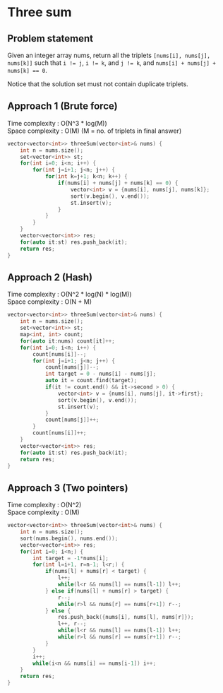 # Three sum

## Problem statement

Given an integer array nums, return all the triplets `[nums[i], nums[j], nums[k]]` such that `i != j`, `i != k`, and `j != k`, and `nums[i] + nums[j] + nums[k] == 0`.

Notice that the solution set must not contain duplicate triplets.

## Approach 1 (Brute force)

Time complexity : O(N^3 \* log(M))  
Space complexity : O(M) (M = no. of triplets in final answer)

```cpp
vector<vector<int>> threeSum(vector<int>& nums) {
    int n = nums.size();
    set<vector<int>> st;
    for(int i=0; i<n; i++) {
        for(int j=i+1; j<n; j++) {
            for(int k=j+1; k<n; k++) {
                if(nums[i] + nums[j] + nums[k] == 0) {
                    vector<int> v = {nums[i], nums[j], nums[k]};
                    sort(v.begin(), v.end());
                    st.insert(v);
                }
            }
        }
    }
    vector<vector<int>> res;
    for(auto it:st) res.push_back(it);
    return res;
}
```

## Approach 2 (Hash)

Time complexity : O(N^2 \* log(N) \* log(M))  
Space complexity : O(N + M)

```cpp
vector<vector<int>> threeSum(vector<int>& nums) {
    int n = nums.size();
    set<vector<int>> st;
    map<int, int> count;
    for(auto it:nums) count[it]++;
    for(int i=0; i<n; i++) {
        count[nums[i]]--;
        for(int j=i+1; j<n; j++) {
            count[nums[j]]--;
            int target = 0 - nums[i] - nums[j];
            auto it = count.find(target);
            if(it != count.end() && it->second > 0) {
                vector<int> v = {nums[i], nums[j], it->first};
                sort(v.begin(), v.end());
                st.insert(v);
            }
            count[nums[j]]++;
        }
        count[nums[i]]++;
    }
    vector<vector<int>> res;
    for(auto it:st) res.push_back(it);
    return res;
}
```

## Approach 3 (Two pointers)

Time complexity : O(N^2)  
Space complexity : O(M)

```cpp
vector<vector<int>> threeSum(vector<int>& nums) {
    int n = nums.size();
    sort(nums.begin(), nums.end());
    vector<vector<int>> res;
    for(int i=0; i<n;) {
        int target = -1*nums[i];
        for(int l=i+1, r=n-1; l<r;) {
            if(nums[l] + nums[r] < target) {
                l++;
                while(l<r && nums[l] == nums[l-1]) l++;
            } else if(nums[l] + nums[r] > target) {
                r--;
                while(r>l && nums[r] == nums[r+1]) r--;
            } else {
                res.push_back({nums[i], nums[l], nums[r]});
                l++, r--;
                while(l<r && nums[l] == nums[l-1]) l++;
                while(r>l && nums[r] == nums[r+1]) r--;
            }
        }
        i++;
        while(i<n && nums[i] == nums[i-1]) i++;
    }
    return res;
}
```
